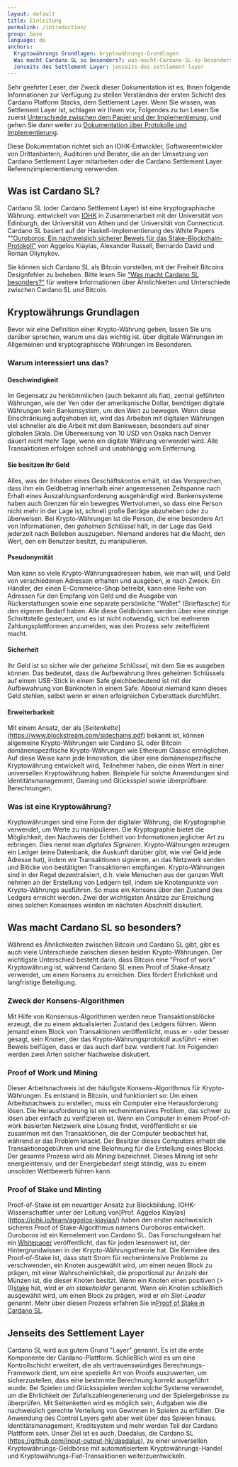 ```yaml
---
layout: default
title: Einleitung
permalink: /introduction/
group: base
language: de
anchors:
  Kryptowährungs Grundlagen: kryptowährungs-Grundlagen
  Was macht Cardano SL so besonders?: was-macht-Cardano-SL-so-besonders
  Jenseits des Settlement Layer: jenseits-des-settlement-layer
---
```


<!-- Reviewed at d0868afac50ba6ffcbd95054e65cbf77fa513082 -->

Sehr geehrter Leser, der Zweck dieser Dokumentation ist es, Ihnen folgende Informationen zur Verfügung zu stellen
Verständnis der ersten Schicht des Cardano Platform Stacks, dem Settlement
Layer. Wenn Sie wissen, was Settlement Layer ist, schlagen wir Ihnen vor, Folgendes zu tun
Lesen Sie zuerst [Unterschiede zwischen dem Papier und der
Implementierung](/cardano/differences/), und gehen Sie dann weiter zu [Dokumentation über 
Protokolle und Implementierung](/technical/protocols/csl-application-level/).

Diese Dokumentation richtet sich an IOHK-Entwickler, Softwareentwickler von Drittanbietern,
Auditoren und Berater, die an der Umsetzung von Cardano Settlement Layer mitarbeiten 
oder die Cardano Settlement Layer Referenzimplementierung verwenden.

<!-- CARDANO_SL_README_BEGIN_1 -->
## Was ist Cardano SL?

Cardano SL (oder Cardano Settlement Layer) ist eine kryptographische Währung.
entwickelt von [IOHK](https://iohk.io/team) in Zusammenarbeit mit der Universität
von Edinburgh, der Universität von Athen und der Universität von Connecticut. Cardano
SL basiert auf der Haskell-Implementierung des White Papers
"["Ouroboros: Ein nachweislich sicherer Beweis für das Stake-Blockchain-Protokoll"](https://iohk.io/research/papers/#9BKRHCSI)
von Aggelos Kiayias, Alexander Russell, Bernardo David und Roman Oliynykov.

Sie können sich Cardano SL als Bitcoin vorstellen, mit der Freiheit Bitcoins
Designfehler zu beheben. Bitte lesen Sie ["Was macht Cardano SL besonders?"](https://cardanodocs.com/introduction/#what-makes-cardano-sl-special)
für weitere Informationen über Ähnlichkeiten und Unterschiede zwischen Cardano SL und Bitcoin.

<!-- CARDANO_SL_README_END_1 -->

## Kryptowährungs Grundlagen

Bevor wir eine Definition einer Krypto-Währung geben, lassen Sie uns darüber sprechen, warum uns das wichtig ist.
über digitale Währungen im Allgemeinen und kryptographische Währungen im Besonderen.

### Warum interessiert uns das?

#### Geschwindigkeit

Im Gegensatz zu herkömmlichen (auch bekannt als fiat), zentral geführten Währungen,
wie der Yen oder der amerikanische Dollar, benötigen digitale Währungen kein
Bankensystem, um den Wert zu bewegen. Wenn diese Einschränkung aufgehoben ist, wird das Arbeiten mit digitalen
Währungen viel schneller als die Arbeit mit dem Bankwesen, besonders auf einer globalen
Skala. Die Überweisung von 10 USD von Osaka nach Denver dauert nicht mehr Tage, wenn ein
digitale Währung verwendet wird. Alle Transaktionen erfolgen schnell und unabhängig vom
Entfernung.

#### Sie besitzen Ihr Geld

Alles, was der Inhaber eines Geschäftskontos erhält, ist das Versprechen, dass ihm ein
Geldbetrag innerhalb einer angemessenen Zeitspanne nach Erhalt eines
Auszahlungsanforderung ausgehändigt wird. Bankensysteme haben auch Grenzen für ein bewegtes Wertvolumen, 
so dass eine Person nicht mehr in der Lage ist, schnell große Beträge abzuheben oder zu überweisen. 
Bei Krypto-Währungen ist die Person, die eine besondere Art von Informationen, den *geheimen Schlüssel* hält, 
in der Lage das Geld jederzeit nach Belieben auszugeben. Niemand anderes hat die Macht, 
den Wert, den ein Benutzer besitzt, zu manipulieren.

#### Pseudonymität

Man kann so viele Krypto-Währungsadressen haben, wie man will, und Geld von verschiedenen Adressen erhalten und ausgeben, je nach Zweck. 
Ein Händler, der einen E-Commerce-Shop betreibt, kann eine Reihe von Adressen für den Empfang von Geld und die Ausgabe von Rückerstattungen sowie eine separate persönliche "Wallet" (Brieftasche) für den eigenen Bedarf haben. 
Alle diese Geldbörsen werden über eine einzige Schnittstelle gesteuert, und es ist nicht notwendig, sich bei mehreren Zahlungsplattformen anzumelden, was den Prozess sehr zeiteffizient macht.

#### Sicherheit

Ihr Geld ist so sicher wie der *geheime Schlüssel*, mit dem Sie es ausgeben können. 
Das bedeutet, dass die Aufbewahrung Ihres geheimen Schlüssels auf einem USB-Stick in einem Safe gleichbedeutend ist mit der Aufbewahrung von Banknoten in einem Safe. 
Absolut niemand kann dieses Geld stehlen, selbst wenn er einen erfolgreichen Cyberattack durchführt.

#### Erweiterbarkeit

Mit einem Ansatz, der als [*Seitenkette*] (https://www.blockstream.com/sidechains.pdf) bekannt ist, können allgemeine Krypto-Währungen wie Cardano SL oder Bitcoin domänenspezifische Krypto-Währungen wie Ethereum Classic ermöglichen. 
Auf diese Weise kann jede Innovation, die über eine domänenspezifische Kryptowährung entwickelt wird, Teilnehmer haben, die einen Wert in einer universellen Kryptowährung haben. 
Beispiele für solche Anwendungen sind Identitätsmanagement, Gaming und Glücksspiel sowie überprüfbare Berechnungen.

### Was ist eine Kryptowährung?

Kryptowährungen sind eine Form der digitaler Währung, die Kryptographie verwendet, um Werte zu manipulieren. 
Die Kryptographie bietet die Möglichkeit, den Nachweis der Echtheit von Informationen jeglicher Art zu erbringen. 
Dies nennt man *digitales Signieren*. 
Krypto-Währungen erzeugen ein Ledger (eine Datenbank, die Auskunft darüber gibt, wie viel Geld jede Adresse hat), indem wir Transaktionen signieren, an das Netzwerk senden und Blöcke von bestätigten Transaktionen empfangen. 
Krypto-Währungen sind in der Regel dezentralisiert, d.h. viele Menschen aus der ganzen Welt nehmen an der Erstellung von Ledgern teil, indem sie Knotenpunkte von Krypto-Währungs ausführen. 
So muss ein Konsens über den Zustand des Ledgers erreicht werden. 
Zwei der wichtigsten Ansätze zur Erreichung eines solchen Konsenses werden im nächsten Abschnitt diskutiert.


## Was macht Cardano SL so besonders?

<!-- v0.1.0.0 -->

Während es Ähnlichkeiten zwischen Bitcoin und Cardano SL gibt, gibt es auch viele Unterschiede zwischen diesen beiden Krypto-Währungen. 
Der wichtigste Unterschied besteht darin, dass Bitcoin eine "Proof of work" Kryptowährung ist, während Cardano SL einen Proof of Stake-Ansatz verwendet, um einen Konsens zu erreichen. 
Dies fördert Ehrlichkeit und langfristige Beteiligung.

### Zweck der Konsens-Algorithmen

Mit Hilfe von Konsensus-Algorithmen werden neue Transaktionsblöcke erzeugt, die zu einem aktualisierten Zustand des Ledgers führen. 
Wenn jemand einen Block von Transaktionen veröffentlicht, muss er - oder besser gesagt, sein Knoten, der das Krypto-Währungsprotokoll ausführt - einen Beweis beifügen, dass er das auch darf bzw. verdient hat. 
Im Folgenden werden zwei Arten solcher Nachweise diskutiert.

### Proof of Work und Mining

Dieser Arbeitsnachweis ist der häufigste Konsens-Algorithmus für Krypto-Währungen.
Es entstand in Bitcoin, und funktioniert so: 
Um einen Arbeitsnachweis zu erstellen, muss ein Computer eine Herausforderung lösen. 
Die Herausforderung ist ein rechenintensives Problem, das schwer zu lösen aber einfach zu verifizieren ist. 
Wenn ein Computer in einem Proof-of-work basierten Netzwerk eine Lösung findet, veröffentlicht er sie zusammen mit den Transaktionen, die der Computer beobachtet hat, während er das Problem knackt. 
Der Besitzer dieses Computers erhebt die Transaktionsgebühren und eine Belohnung für die Erstellung eines Blocks. 
Der gesamte Prozess wird als *Mining* bezeichnet.
Dieses Mining ist sehr energieintensiv, und der Energiebedarf steigt ständig, was zu einem unsoliden Wettbewerb führen kann.


### Proof of Stake und Minting

Proof-of-Stake ist ein neuartiger Ansatz zur Blockbildung. 
IOHK-Wissenschaftler unter der Leitung von[Prof. Aggelos Kiayias] (https://iohk.io/team/aggelos-kiayias/) haben den ersten nachweislich sicheren Proof of Stake-Algorithmus namens Ouroboros entwickelt. 
Ouroboros ist ein Kernelement von Cardano SL. 
Das Forschungsteam hat ein [Whitepaper](https://iohk.io/research/papers/a-provably-secure-proof-of-stake-blockchain-protocol/) veröffentlicht, das für jeden lesenswert ist, der Hintergrundwissen in der Krypto-Währungstheorie hat.
Die Kernidee des Proof-of-Stake ist, dass statt Strom für rechenintensive Probleme zu verschwenden, ein Knoten ausgewählt wird, um einen neuen Block zu prägen, mit einer Wahrscheinlichkeit, die proportional zur Anzahl der Münzen ist, die dieser Knoten besitzt. 
Wenn ein Knoten einen positiven (&gt; 0)[stake](/cardano/proof-of-stake/#stake) hat, wird er *ein stakeholder* genannt. 
Wenn ein Knoten schließlich ausgewählt wird, um einen Block zu prägen, wird er *ein Slot-Leader* genannt. 
Mehr über diesen Prozess erfahren Sie in[Proof of Stake in Cardano SL](/cardano/proof-of-stake/).

<!-- CARDANO_SL_README_BEGIN_2 -->
## Jenseits des Settlement Layer

Cardano SL wird aus gutem Grund "Layer" genannt. 
Es ist die erste Komponente der Cardano-Plattform. 
Schließlich wird es um eine Kontrollschicht erweitert, die als vertrauenswürdiges Berechnungs-Framework dient, um eine spezielle Art von Proofs auszuwerten, um sicherzustellen, dass eine bestimmte Berechnung korrekt ausgeführt wurde. 
Bei Spielen und Glücksspielen werden solche Systeme verwendet, um die Ehrlichkeit der Zufallszahlengenerierung und der Spielergebnisse zu überprüfen. 
Mit Seitenketten wird es möglich sein, Aufgaben wie die nachweislich gerechte Verteilung von Gewinnen in Spielen zu erfüllen. 
Die Anwendung des Control Layers geht aber weit über das Spielen hinaus. 
Identitätsmanagement, Kreditsystem und mehr werden Teil der Cardano Plattform sein.
Unser Ziel ist es auch, Daedalus, die Cardano SL (https://github.com/input-output-hk/daedalus), zu einer universellen Kryptowährungs-Geldbörse mit automatisiertem Kryptowährungs-Handel und Kryptowährungs-Fiat-Transaktionen weiterzuentwickeln.

<!-- CARDANO_SL_README_END_2 -->
